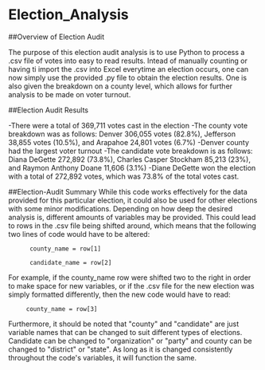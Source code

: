 # Election_Analysis

##Overview of Election Audit

The purpose of this election audit analysis is to use Python to process a .csv file of votes into easy to read results. Intead of manually counting or having ti import the .csv into Excel everytime an election occurs, one can now simply use the provided .py file to obtain the election results. One is also given the breakdown on a county level, which allows for further analysis to be made on voter turnout.  

##Election Audit Results

-There were a total of 369,711 votes cast in the election
-The county vote breakdown was as follows: Denver 306,055 votes (82.8%), Jefferson 38,855 votes (10.5%), and Arapahoe 24,801 votes (6.7%)
-Denver county had the largest voter turnout
-The candidate vote breakdown is as follows: Diana DeGette 272,892 (73.8%), Charles Casper Stockham 85,213 (23%), and Raymon Anthony Doane 11,606 (3.1%)
-Diane DeGette won the election with a total of 272,892 votes, which was 73.8% of the total votes cast.

##Election-Audit Summary
While this code works effectively for the data provided for this particular election, it could also be used for other elections with some minor modifications. Depending on how deep the desired analysis is, different amounts of variables may be provided. This could lead to rows in the .csv file being shifted around, which means that the following two lines of code would have to be altered: 
            
          county_name = row[1]
          
          candidate_name = row[2]
          
For example, if the county_name row were shifted two to the right in order to make space for new variables, or if the .csv file for the new election was simply formatted differently, then the new code would have to read: 
         
         county_name = row[3]
          
Furthermore, it should be noted that "county" and "candidate" are just variable names that can be changed to suit different types of elections. Candidate can be changed to "organization" or "party" and county can be changed to "district" or "state". As long as it is changed consistently throughout the code's variables, it will function the same.        
